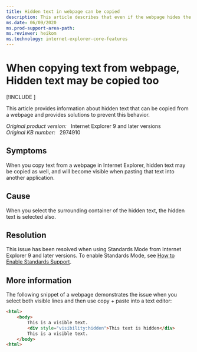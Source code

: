 ```yaml
---
title: Hidden text in webpage can be copied
description: This article describes that even if the webpage hides the text, it will be copied when the visible text is copied.
ms.date: 06/09/2020
ms.prod-support-area-path: 
ms.reviewer: heikom
ms.technology: internet-explorer-core-features
---
```

# When copying text from webpage, Hidden text may be copied too

[!INCLUDE [](../../../includes/browsers-important.md)]

This article provides information about hidden text that can be copied from a webpage and provides solutions to prevent this behavior.

_Original product version:_ &nbsp; Internet Explorer 9 and later versions  
_Original KB number:_ &nbsp; 2974910

## Symptoms

When you copy text from a webpage in Internet Explorer, hidden text may be copied as well, and will become visible when pasting that text into another application.

## Cause

When you select the surrounding container of the hidden text, the hidden text is selected also.

## Resolution

This issue has been resolved when using Standards Mode from Internet Explorer 9 and later versions. To enable Standards Mode, see [How to Enable Standards Support](/previous-versions/windows/internet-explorer/ie-developer/samples/gg699338(v=vs.85)).

## More information

The following snippet of a webpage demonstrates the issue when you select both visible lines and then use copy + paste into a text editor:

```html
<html>
    <body>
        This is a visible text.
        <div style="visibility:hidden">This text is hidden</div>
        This is a visible text.
    </body>
<html>
```
